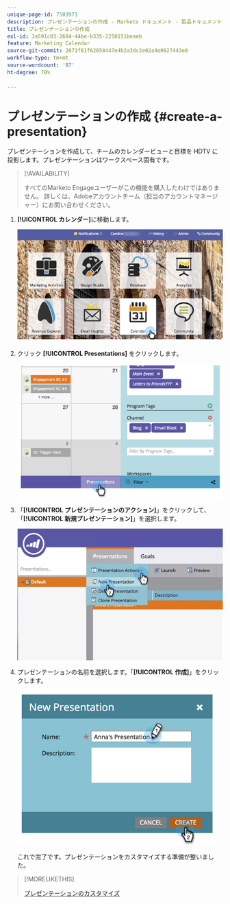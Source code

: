 ```yaml
---
unique-page-id: 7503971
description: プレゼンテーションの作成 - Marketo ドキュメント - 製品ドキュメント
title: プレゼンテーションの作成
exl-id: 3a591c03-2604-44be-b335-2258151beaeb
feature: Marketing Calendar
source-git-commit: 2671f81f62658447e4b2a3dc2e02a4e0927443e8
workflow-type: tm+mt
source-wordcount: '87'
ht-degree: 70%

---
```


# プレゼンテーションの作成 {#create-a-presentation}

プレゼンテーションを作成して、チームのカレンダービューと目標を HDTV に投影します。プレゼンテーションはワークスペース固有です。

>[!AVAILABILITY]
>
>
>すべてのMarketo Engageユーザーがこの機能を購入したわけではありません。 詳しくは、Adobeアカウントチーム（担当のアカウントマネージャー）にお問い合わせください。

1. **[!UICONTROL カレンダー]**&#x200B;に移動します。

   ![](assets/2017-05-10-15-30-47.png)

1. クリック **[!UICONTROL Presentations]** をクリックします。

   ![](assets/image2015-3-18-12-3a29-3a26.png)

1. 「**[!UICONTROL プレゼンテーションのアクション]**」をクリックして、「**[!UICONTROL 新規プレゼンテーション]**」を選択します。

   ![](assets/image2015-3-26-12-3a38-3a6.png)

1. プレゼンテーションの名前を選択します。「**[!UICONTROL 作成]**」をクリックします。

   ![](assets/image2015-3-18-12-3a32-3a30.png)

   これで完了です。プレゼンテーションをカスタマイズする準備が整いました。

>[!MORELIKETHIS]
>
>[プレゼンテーションのカスタマイズ](/help/marketo/product-docs/core-marketo-concepts/marketing-calendar/calendar-hd/customize-a-presentation.md)
